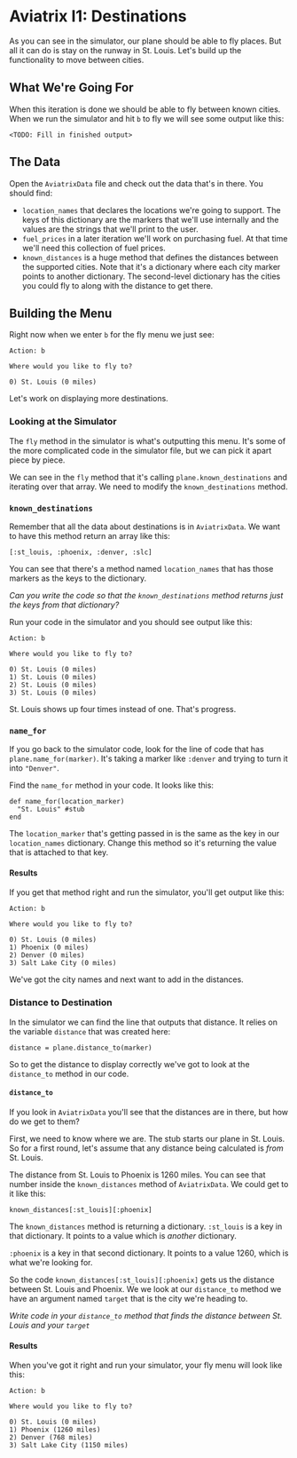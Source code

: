 # Aviatrix I1: Destinations

As you can see in the simulator, our plane should be able to fly places. But all it can do is stay on the runway in St. Louis. Let's build up the functionality to move between cities.

## What We're Going For

When this iteration is done we should be able to fly between known cities. When we run the simulator and hit `b` to fly we will see some output like this:

```
<TODO: Fill in finished output>
```

## The Data

Open the `AviatrixData` file and check out the data that's in there. You should find:

* `location_names` that declares the locations we're going to support. The keys of this dictionary are the markers that we'll use internally and the values are the strings that we'll print to the user.
* `fuel_prices` in a later iteration we'll work on purchasing fuel. At that time we'll need this collection of fuel prices.
* `known_distances` is a huge method that defines the distances between the supported cities. Note that it's a dictionary where each city marker points to another dictionary. The second-level dictionary has the cities you could fly to along with the distance to get there.

## Building the Menu

Right now when we enter `b` for the fly menu we just see:

```
Action: b

Where would you like to fly to?

0) St. Louis (0 miles)
```

Let's work on displaying more destinations.

### Looking at the Simulator

The `fly` method in the simulator is what's outputting this menu. It's some of the more complicated code in the simulator file, but we can pick it apart piece by piece.

We can see in the `fly` method that it's calling `plane.known_destinations` and iterating over that array. We need to modify the `known_destinations` method.

### `known_destinations`

Remember that all the data about destinations is in `AviatrixData`. We want to have this method return an array like this:

```
[:st_louis, :phoenix, :denver, :slc]
```

You can see that there's a method named `location_names` that has those markers as the keys to the dictionary.

*Can you write the code so that the `known_destinations` method returns just the keys from that dictionary?*

Run your code in the simulator and you should see output like this:

```
Action: b

Where would you like to fly to?

0) St. Louis (0 miles)
1) St. Louis (0 miles)
2) St. Louis (0 miles)
3) St. Louis (0 miles)
```

St. Louis shows up four times instead of one. That's progress.

### `name_for`

If you go back to the simulator code, look for the line of code that has `plane.name_for(marker)`. It's taking a marker like `:denver` and trying to turn it into `"Denver"`.

Find the `name_for` method in your code. It looks like this:

```
def name_for(location_marker)
  "St. Louis" #stub
end
```

The `location_marker` that's getting passed in is the same as the key in our `location_names` dictionary. Change this method so it's returning the value that is attached to that key.

#### Results

If you get that method right and run the simulator, you'll get output like this:

```
Action: b

Where would you like to fly to?

0) St. Louis (0 miles)
1) Phoenix (0 miles)
2) Denver (0 miles)
3) Salt Lake City (0 miles)
```

We've got the city names and next want to add in the distances.

### Distance to Destination

In the simulator we can find the line that outputs that distance. It relies on the variable `distance` that was created here:

```
distance = plane.distance_to(marker)
```

So to get the distance to display correctly we've got to look at the `distance_to` method in our code.

#### `distance_to`

If you look in `AviatrixData` you'll see that the distances are in there, but how do we get to them?

First, we need to know where we are. The stub starts our plane in St. Louis. So for a first round, let's assume that any distance being calculated is *from* St. Louis.

The distance from St. Louis to Phoenix is 1260 miles. You can see that number inside the `known_distances` method of `AviatrixData`. We could get to it like this:

```
known_distances[:st_louis][:phoenix]
```

The `known_distances` method is returning a dictionary. `:st_louis` is a key in that dictionary. It points to a value which is *another* dictionary.

`:phoenix` is a key in that second dictionary. It points to a value 1260, which is what we're looking for.

So the code `known_distances[:st_louis][:phoenix]` gets us the distance between St. Louis and Phoenix. We we look at our `distance_to` method we have an argument named `target` that is the city we're heading to.

*Write code in your `distance_to` method that finds the distance between St. Louis and your `target`*

#### Results

When you've got it right and run your simulator, your fly menu will look like this:

```
Action: b

Where would you like to fly to?

0) St. Louis (0 miles)
1) Phoenix (1260 miles)
2) Denver (768 miles)
3) Salt Lake City (1150 miles)
```

